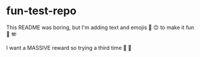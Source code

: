 # fun-test-repo

This README was boring, but I'm adding text and emojis 🎉 🙃 to make it fun 🤡 🪗

I want a MASSIVE reward so trying a third time 🎲 🚀
